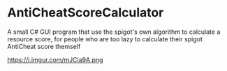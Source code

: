 # AntiCheatScoreCalculator
A small C# GUI program that use the spigot's own algorithm to calculate a resource score, for people who are too lazy to calculate their spigot AntiCheat score themself


https://i.imgur.com/mJCia9A.png
